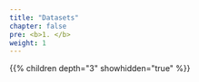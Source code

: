 ```yaml
---
title: "Datasets"
chapter: false
pre: <b>1. </b>
weight: 1
---
```



{{% children depth="3" showhidden="true" %}}
